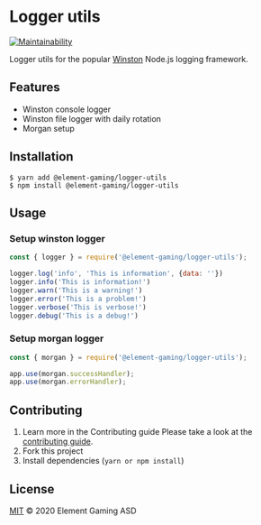 # Logger utils
[![Maintainability](https://api.codeclimate.com/v1/badges/7e2767311baae450a014/maintainability)](https://codeclimate.com/github/element-gaming/logger-utils/maintainability)

Logger utils for the popular [Winston](https://github.com/winstonjs/winston) Node.js logging framework.

## Features
 - Winston console logger
 - Winston file logger with daily rotation
 - Morgan setup

## Installation
```shell
$ yarn add @element-gaming/logger-utils
$ npm install @element-gaming/logger-utils
```

## Usage
### Setup winston logger
```javascript
const { logger } = require('@element-gaming/logger-utils');

logger.log('info', 'This is information', {data: ''})
logger.info('This is information!')
logger.warn('This is a warning!')
logger.error('This is a problem!')
logger.verbose('This is verbose!')
logger.debug('This is a debug!')
```

### Setup morgan logger
```javascript
const { morgan } = require('@element-gaming/logger-utils');

app.use(morgan.successHandler);
app.use(morgan.errorHandler);
```

## Contributing
01. Learn more in the Contributing guide
Please take a look at the [contributing guide](.github/contributing.md).
02. Fork this project
03. Install dependencies (`yarn or npm install`)

## License

[MIT](LICENSE) © 2020 Element Gaming ASD
